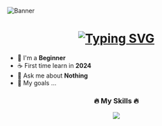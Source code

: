 ![Banner](https://github.com/Haihaay/Haihaay/blob/main/Tak%20berjudul264_20250118090541.png)

<h1 align="center"><a href="https://git.io/typing-svg"><img src="https://readme-typing-svg.demolab.com?font=Shadows+Into+Light&size=34&letterSpacing=.4rem&duration=3000&pause=1000&center=true&width=435&lines=Hi+hi+cutie+%F0%9F%91%8B;Welcome+here+" alt="Typing SVG" /></a></h1>

- 🌱 I'm a **Beginner**
- ☕ First time learn in **2024**
- 💬 Ask me about **Nothing**
- 💯 My goals ...

<p align="left">
</p>

<div>
<h3 align="center">🔥 My Skills 🔥</h3>

<p align="center">
  <a href="https://skillicons.dev">
    <img src="https://skillicons.dev/icons?i=html,css,js,figma,php,mysql,python" />
  </a>
</p>
</div>
